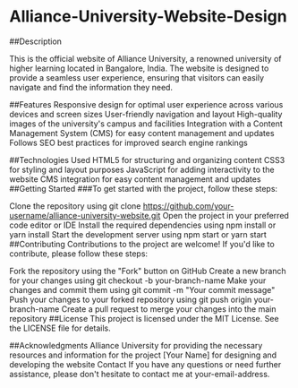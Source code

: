 # Alliance-University-Website-Design
##Description

This is the official website of Alliance University, a renowned university of higher learning located in Bangalore, India. The website is designed to provide a seamless user experience, ensuring that visitors can easily navigate and find the information they need.

##Features
Responsive design for optimal user experience across various devices and screen sizes
User-friendly navigation and layout
High-quality images of the university's campus and facilities
Integration with a Content Management System (CMS) for easy content management and updates
Follows SEO best practices for improved search engine rankings

##Technologies Used
HTML5 for structuring and organizing content
CSS3 for styling and layout purposes
JavaScript for adding interactivity to the website
CMS integration for easy content management and updates
##Getting Started
###To get started with the project, follow these steps:

Clone the repository using git clone https://github.com/your-username/alliance-university-website.git
Open the project in your preferred code editor or IDE
Install the required dependencies using npm install or yarn install
Start the development server using npm start or yarn start
##Contributing
Contributions to the project are welcome! If you'd like to contribute, please follow these steps:

Fork the repository using the "Fork" button on GitHub
Create a new branch for your changes using git checkout -b your-branch-name
Make your changes and commit them using git commit -m "Your commit message"
Push your changes to your forked repository using git push origin your-branch-name
Create a pull request to merge your changes into the main repository
##License
This project is licensed under the MIT License. See the LICENSE file for details.

##Acknowledgments
Alliance University for providing the necessary resources and information for the project
[Your Name] for designing and developing the website
Contact
If you have any questions or need further assistance, please don't hesitate to contact me at your-email-address.
